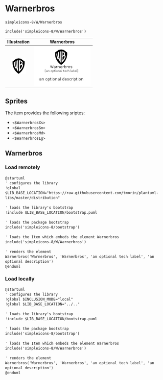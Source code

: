 # Warnerbros


```text
simpleicons-8/W/Warnerbros
```

```text
include('simpleicons-8/W/Warnerbros')
```



| Illustration | Warnerbros |
| :---: | :---: |
| ![illustration for Illustration](../../simpleicons-8/W/Warnerbros.png) | ![illustration for Warnerbros](../../simpleicons-8/W/Warnerbros.Local.png) |



## Sprites
The item provides the following sriptes:

- `<$WarnerbrosXs>`
- `<$WarnerbrosSm>`
- `<$WarnerbrosMd>`
- `<$WarnerbrosLg>`





## Warnerbros

### Load remotely
```plantuml
@startuml
' configures the library
!global $LIB_BASE_LOCATION="https://raw.githubusercontent.com/tmorin/plantuml-libs/master/distribution"

' loads the library's bootstrap
!include $LIB_BASE_LOCATION/bootstrap.puml

' loads the package bootstrap
include('simpleicons-8/bootstrap')

' loads the Item which embeds the element Warnerbros
include('simpleicons-8/W/Warnerbros')

' renders the element
Warnerbros('Warnerbros', 'Warnerbros', 'an optional tech label', 'an optional description')
@enduml
```

### Load locally
```plantuml
@startuml
' configures the library
!global $INCLUSION_MODE="local"
!global $LIB_BASE_LOCATION="../.."

' loads the library's bootstrap
!include $LIB_BASE_LOCATION/bootstrap.puml

' loads the package bootstrap
include('simpleicons-8/bootstrap')

' loads the Item which embeds the element Warnerbros
include('simpleicons-8/W/Warnerbros')

' renders the element
Warnerbros('Warnerbros', 'Warnerbros', 'an optional tech label', 'an optional description')
@enduml
```

